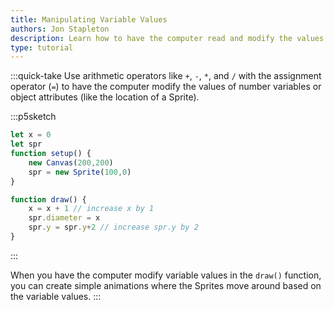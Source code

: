 ```yaml
---
title: Manipulating Variable Values
authors: Jon Stapleton
description: Learn how to have the computer read and modify the values of primitive variables. This tutorial covers the `+`, `-`, `/`, and `*` with `number` and `String` variables.
type: tutorial
---
```

:::quick-take
Use arithmetic operators like `+`, `-`, `*`, and `/` with the assignment operator (`=`) to have the computer modify the values of number variables or object attributes (like the location of a Sprite).

:::p5sketch
```javascript
let x = 0
let spr
function setup() {
	new Canvas(200,200)
	spr = new Sprite(100,0)
}

function draw() {
	x = x + 1 // increase x by 1
	spr.diameter = x
	spr.y = spr.y+2 // increase spr.y by 2
}
```
:::

When you have the computer modify variable values in the `draw()` function, you can create simple animations where the Sprites move around based on the variable values.
:::